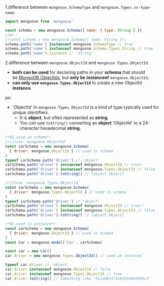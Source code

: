 1.difference between `mongoose.SchemaType` and `mongoose.Types.xx-type-name`:

```javascript
import mongoose from 'mongoose'

const schema = new mongoose.Schema({ name: { type: String } })
//or：
//const schema = new mongoose.Schema({ name: String });
schema.path('name') instanceof mongoose.SchemaType // true
schema.path('name') instanceof mongoose.Schema.Types.String // true
schema.path('name').instance // 'String'
```

2.difference between `mongoose.ObjectId` and `mongoose.Types.ObjectId`

- **both can be used** for declaring paths in your **schema** that should be [MongoDB ObjectIds](https://www.mongodb.com/docs/manual/reference/method/ObjectId/), but **only be instanceof** `mongoose.ObjectId`;
- **can only use `mongoose.Types.ObjectId`** to create a new ObjectId **instance**.

ps:

- 'ObjectId' in `mongoose.Types.ObjectId` is a kind of type typically used for unique identifiers.
  - It is **object**, but often represented as **string**.
  - You can use `toString()` converting an **object** 'ObjectId' to a 24-character hexadecimal **string**.

```javascript
/*01.used in schema*/
//(1)use `mongoose.ObjectId`
const carSchema = new mongoose.Schema(
  { driver: mongoose.ObjectId } //`used in schema`
)
typeof carSchema.path('driver') // 'object'
carSchema.path('driver') instanceof mongoose.ObjectId // true!
carSchema.path('driver') instanceof mongoose.Types.ObjectId // false
carSchema.path('driver').toString() // [object Object]

//(2)use `mongoose.Types.ObjectId`
const carSchema = new mongoose.Schema(
  { driver: mongoose.Types.ObjectId } //`used in schema`
)
typeof carSchema.path('driver') // 'object'
carSchema.path('driver') instanceof mongoose.ObjectId // true!!
carSchema.path('driver') instanceof mongoose.Types.ObjectId // false
carSchema.path('driver').toString() // [object Object]

/*02.used in instance*/
const carSchema = new mongoose.Schema(
  { driver: mongoose.ObjectId } //`used in schema`
)
const Car = mongoose.model('Car', carSchema)

const car = new Car()
car.driver = new mongoose.Types.ObjectId() //`used in instance`

typeof car.driver // 'object'
car.driver instanceof mongoose.ObjectId // false
car.driver instanceof mongoose.Types.ObjectId // true
car.driver.toString() // Something like "5e1a0651741b255ddda996c4"
```
